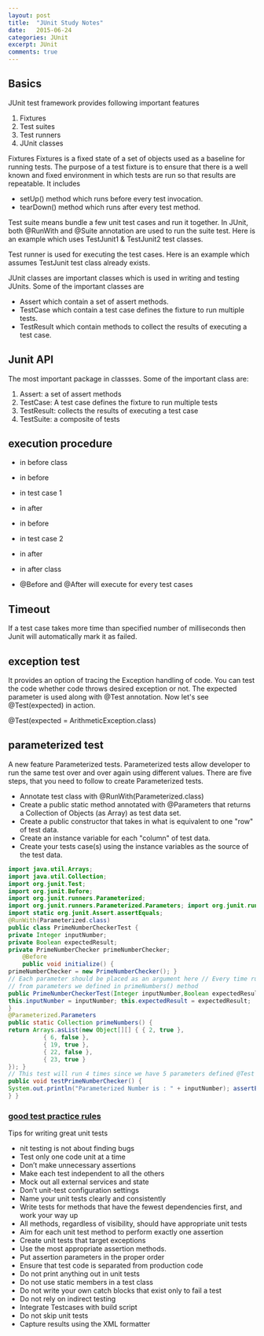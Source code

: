 ```yaml
---
layout: post
title:  "JUnit Study Notes"
date:   2015-06-24
categories: JUnit
excerpt: JUnit
comments: true
---
```


## Basics

JUnit test framework provides following important features
1. Fixtures
2. Test suites
3. Test runners
4. JUnit classes

Fixtures
Fixtures is a fixed state of a set of objects used as a baseline for running tests. The purpose of a test fixture is to ensure that there is a well known and fixed environment in which tests are run so that results are repeatable. It includes
* setUp() method which runs before every test invocation.
* tearDown() method which runs after every test method.

Test suite means bundle a few unit test cases and run it together. In JUnit, both @RunWith and @Suite annotation are used to run the suite test. Here is an example which uses TestJunit1 & TestJunit2 test classes.

Test runner is used for executing the test cases. Here is an example which assumes TestJunit test class already exists.

JUnit classes are important classes which is used in writing and testing JUnits. Some of the important classes are
* Assert which contain a set of assert methods.
* TestCase which contain a test case defines the fixture to run multiple tests.
* TestResult which contain methods to collect the results of executing a test case.

## Junit API
The most important package in classses. Some of the important class are:
1. Assert: a set of assert methods
2. TestCase: A test case defines the fixture to run multiple tests
3. TestResult: collects the results of executing a test case
4. TestSuite: a composite of tests

## execution procedure

* in before class
* in before
* in test case 1
* in after
* in before
* in test case 2
* in after
* in after class

* @Before and @After will execute for every test cases

## Timeout
If a test case takes more time than specified number
of milliseconds then Junit will automatically mark it as failed.

## exception test
It provides an option of tracing the Exception handling of code. You can test the code
whether code throws desired exception or not. The expected parameter is used along with @Test annotation. Now let's see @Test(expected) in action.

@Test(expected = ArithmeticException.class)

## parameterized test

A new feature Parameterized tests. Parameterized tests allow developer to run the same test over and over again using different values. There are five steps,
that you need to follow to create Parameterized tests.

+ Annotate test class with @RunWith(Parameterized.class)
+ Create a public static method annotated with @Parameters that returns a Collection of Objects (as Array) as test data set.
+ Create a public constructor that takes in what is equivalent to one "row" of test data.
+ Create an instance variable for each "column" of test data.
+ Create your tests case(s) using the instance variables as the source of the test data.

<!--{% highlight java %}-->
```java
import java.util.Arrays;
import java.util.Collection;
import org.junit.Test;
import org.junit.Before;
import org.junit.runners.Parameterized;
import org.junit.runners.Parameterized.Parameters; import org.junit.runner.RunWith;
import static org.junit.Assert.assertEquals;
@RunWith(Parameterized.class)
public class PrimeNumberCheckerTest {
private Integer inputNumber;
private Boolean expectedResult;
private PrimeNumberChecker primeNumberChecker;
    @Before
    public void initialize() {
primeNumberChecker = new PrimeNumberChecker(); }
// Each parameter should be placed as an argument here // Every time runner triggers, it will pass the arguments
// from parameters we defined in primeNumbers() method
public PrimeNumberCheckerTest(Integer inputNumber,Boolean expectedResult) {
this.inputNumber = inputNumber; this.expectedResult = expectedResult;
}
@Parameterized.Parameters
public static Collection primeNumbers() {
return Arrays.asList(new Object[][] { { 2, true },
          { 6, false },
          { 19, true },
          { 22, false },
          { 23, true }
}); }
// This test will run 4 times since we have 5 parameters defined @Test
public void testPrimeNumberChecker() {
System.out.println("Parameterized Number is : " + inputNumber); assertEquals(expectedResult, primeNumberChecker.validate(inputNumber));
} }
```
<!--#{% endhighlight %}-->

### [good test practice rules](http://howtodoinjava.com/2012/11/05/unit-testing-best-practices-junit-reference-guide/)


Tips for writing great unit tests

* nit testing is not about finding bugs
* Test only one code unit at a time
* Don’t make unnecessary assertions
* Make each test independent to all the others
* Mock out all external services and state
* Don’t unit-test configuration settings
* Name your unit tests clearly and consistently
* Write tests for methods that have the fewest dependencies first, and work your way up
* All methods, regardless of visibility, should have appropriate unit tests
* Aim for each unit test method to perform exactly one assertion
* Create unit tests that target exceptions
* Use the most appropriate assertion methods.
* Put assertion parameters in the proper order
* Ensure that test code is separated from production code
* Do not print anything out in unit tests
* Do not use static members in a test class
* Do not write your own catch blocks that exist only to fail a test
* Do not rely on indirect testing
* Integrate Testcases with build script
* Do not skip unit tests
* Capture results using the XML formatter
